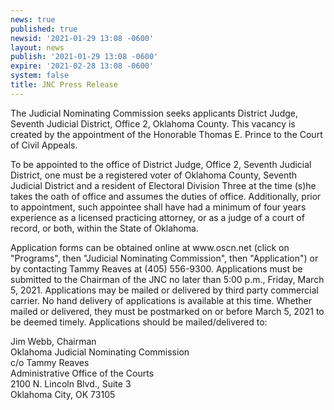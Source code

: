 ```yaml
---
news: true
published: true
newsid: '2021-01-29 13:08 -0600'
layout: news
publish: '2021-01-29 13:08 -0600'
expire: '2021-02-28 13:08 -0600'
system: false
title: JNC Press Release
---
```

<p>The Judicial Nominating Commission seeks applicants District Judge, Seventh Judicial District, Office 2, Oklahoma County. This vacancy is created by the appointment of the Honorable Thomas E. Prince to the Court of Civil Appeals.</p>

<p>To be appointed to the office of District Judge, Office 2, Seventh Judicial District, one must be a registered voter of Oklahoma County, Seventh Judicial District and a resident of Electoral Division Three at the time (s)he takes the oath of office and assumes the duties of office. Additionally, prior to appointment, such appointee shall have had a minimum of four years experience as a licensed practicing attorney, or as a judge of a court of record, or both, within the State of Oklahoma.</p>

<p>Application forms can be obtained online at www.oscn.net (click on "Programs", then "Judicial Nominating Commission", then "Application") or by contacting Tammy Reaves at (405) 556-9300. Applications must be submitted to the Chairman of the JNC no later than 5:00 p.m., Friday, March 5, 2021. Applications may be mailed or delivered by third party commercial carrier. No hand delivery of applications is available at this time. Whether mailed or delivered, they must be postmarked on or before March 5, 2021 to be deemed timely. Applications should be mailed/delivered to:</p>

<p>Jim Webb, Chairman<br>Oklahoma Judicial Nominating Commission<br>c/o Tammy Reaves<br>Administrative Office of the Courts<br>2100 N. Lincoln Blvd., Suite 3<br>Oklahoma City, OK 73105</p>
